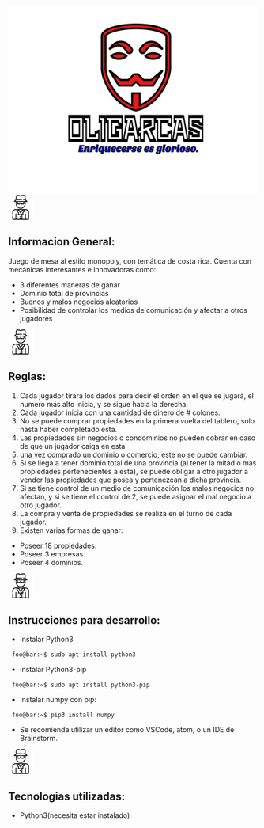 <center><img src="./media/logo/logo.svg"></center>  
  
<img src="./media/logo/icon.svg" alt="drawing" width="50"/>
  
## Informacion General:
Juego de mesa al estilo monopoly, con temática de costa rica. Cuenta con mecánicas interesantes e innovadoras como:
- 3 diferentes maneras de ganar
- Dominio total de provincias
- Buenos y malos negocios aleatorios
- Posibilidad de controlar los medios de comunicación y afectar a otros jugadores
  
<img src="./media/logo/icon.svg" alt="drawing" width="50"/>
  
## Reglas:
1. Cada jugador tirará los dados para decir el orden en el que se jugará, el numero más alto inicia, y se sigue hacia la derecha.
2. Cada jugador inicia con una cantidad de dinero de # colones.
3. No se puede comprar propiedades en la primera vuelta del tablero, solo hasta haber completado esta.
4. Las propiedades sin negocios o condominios no pueden cobrar en caso de que un jugador caiga en esta.
5. una vez comprado un dominio o comercio, este no se puede cambiar.
6. Si se llega a tener dominio total de una provincia (al tener la mitad o mas propiedades pertenecientes a esta), se puede obligar a otro jugador a vender las propiedades que posea y pertenezcan a dicha provincia.
7. Si se tiene control de un medio de comunicación los malos negocios no afectan, y si se tiene el control de 2, se puede asignar el mal negocio a otro jugador.
8. La compra y venta de propiedades se realiza en el turno de cada jugador.
9. Existen varias formas de ganar:
  -  Poseer 18 propiedades.
  -  Poseer 3 empresas.
  -  Poseer 4 dominios.
  
<img src="./media/logo/icon.svg" alt="drawing" width="50"/>
    
## Instrucciones para desarrollo:
- Instalar Python3
```console
 foo@bar:~$ sudo apt install python3
 ```
- instalar Python3-pip
```console
 foo@bar:~$ sudo apt install python3-pip
 ```
- Instalar numpy con pip: 
```console
 foo@bar:~$ pip3 install numpy
 ```
 - Se recomienda utilizar un editor como VSCode, atom, o un IDE de Brainstorm.
 
<img src="./media/logo/icon.svg" alt="drawing" width="50"/>
  
## Tecnologias utilizadas:
- Python3(necesita estar instalado)

